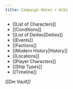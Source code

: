 ```yaml
---
title: Campaign Notes + Wiki
---
```

- [[List of Characters]]
- [[Conditions]]
- [[List of Deities|Deities]]
- [[Events]]
- [[Factions]]
- [[Modern History|History]]
- [[Locations]]
- [[Player Characters]]
- [[Ship Types]]
- [[Timeline]]

*[[Dm Vault]]*

